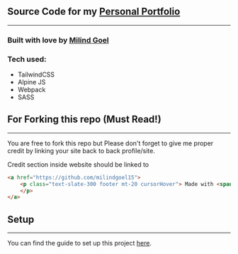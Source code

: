 ## Source Code for my [Personal Portfolio](https://milindgoel15.github.io)
---
### Built with love by <a href="https://github.com/milindgoel15">Milind Goel</a>

### Tech used:
- TailwindCSS
- Alpine JS
- Webpack
- SASS

## For Forking this repo (Must Read!)
---

You are free to fork this repo but Please don't forget to give me proper credit by linking your site back to back profile/site.

Credit section inside website should be linked to 

```html
<a href="https://github.com/milindgoel15">
    <p class="text-slate-300 footer mt-20 cursorHover"> Made with <span class="text-red-600">❤</span> by <span class="text-blue-600">Milind Goel</span>
    </p>
</a>
```

## Setup
---
You can find the guide to set up this project [here](https://gist.github.com/milindgoel15/19ad0e3bb2cf62a48ed05051e215ffe0).